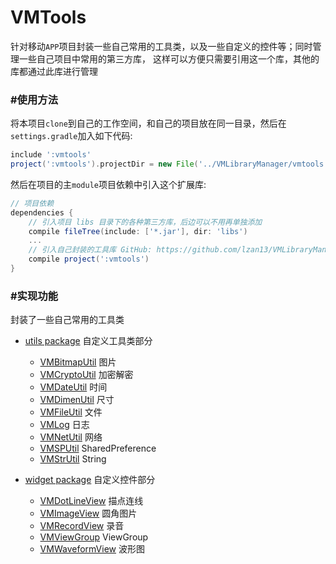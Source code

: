 VMTools
=======
针对移动`APP`项目封装一些自己常用的工具类，以及一些自定义的控件等；同时管理一些自己项目中常用的第三方库，
这样可以方便只需要引用这一个库，其他的库都通过此库进行管理


### #使用方法
将本项目`clone`到自己的工作空间，和自己的项目放在同一目录，然后在`settings.gradle`加入如下代码:
```gradle
include ':vmtools'
project(':vmtools').projectDir = new File('../VMLibraryManager/vmtools')
```
然后在项目的主`module`项目依赖中引入这个扩展库:
```gradle
// 项目依赖
dependencies {
    // 引入项目 libs 目录下的各种第三方库，后边可以不用再单独添加
    compile fileTree(include: ['*.jar'], dir: 'libs')
    ...
    // 引入自己封装的工具库 GitHub: https://github.com/lzan13/VMLibraryManager
    compile project(':vmtools')
}
```

### #实现功能
封装了一些自己常用的工具类

- [utils package](src/main/java/com/vmloft/develop/library/tools/utils) 自定义工具类部分
    - [VMBitmapUtil](src/main/java/com/vmloft/develop/library/tools/utils/VMBitmapUtil.java) 图片
    - [VMCryptoUtil](src/main/java/com/vmloft/develop/library/tools/utils/VMCryptoUtil.java) 加密解密
    - [VMDateUtil](src/main/java/com/vmloft/develop/library/tools/utils/VMDateUtil.java) 时间
    - [VMDimenUtil](src/main/java/com/vmloft/develop/library/tools/utils/VMDimenUtil.java) 尺寸
    - [VMFileUtil](src/main/java/com/vmloft/develop/library/tools/utils/VMFileUtil.java) 文件
    - [VMLog](src/main/java/com/vmloft/develop/library/tools/utils/VMLog.java) 日志
    - [VMNetUtil](src/main/java/com/vmloft/develop/library/tools/utils/VMNetUtil.java) 网络
    - [VMSPUtil](src/main/java/com/vmloft/develop/library/tools/utils/VMSPUtil.java) SharedPreference
    - [VMStrUtil](src/main/java/com/vmloft/develop/library/tools/utils/VMStrUtil.java) String
    
- [widget package](src/main/java/com/vmloft/develop/library/tools/widget) 自定义控件部分
    - [VMDotLineView](src/main/java/com/vmloft/develop/library/tools/widget/VMDotLineView.java) 描点连线
    - [VMImageView](src/main/java/com/vmloft/develop/library/tools/widget/VMImageView.java) 圆角图片
    - [VMRecordView](src/main/java/com/vmloft/develop/library/tools/widget/VMRecordView.java) 录音
    - [VMViewGroup](src/main/java/com/vmloft/develop/library/tools/widget/VMViewGroup.java) ViewGroup
    - [VMWaveformView](src/main/java/com/vmloft/develop/library/tools/widget/VMWaveformView.java) 波形图
    
    